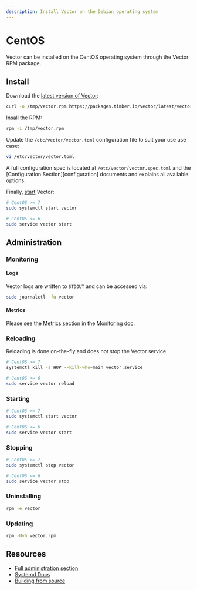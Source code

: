 ```yaml
---
description: Install Vector on the Debian operating system
---
```


# CentOS

Vector can be installed on the CentOS operating system through the Vector RPM package.

## Install

<!--
NOTE: We cannot use a list below since Gitbook has a formatting bug. Gitbook
cannot properly format lists with code examples. It's one of the many
issues with Gitbook.
-->

Download the [latest version of Vector][releases]:

```bash
curl -o /tmp/vector.rpm https://packages.timber.io/vector/latest/vector-latest-x86_64.rpm
```

Insall the RPM:
   
```bash
rpm -i /tmp/vector.rpm
```

Update the `/etc/vector/vector.toml` configuration file to suit your use use case:

```bash
vi /etc/vector/vector.toml
```

A full configuration spec is located at `/etc/vector/vector.spec.toml` and
the [Configuration Section][configuration] documents and explains all available
options.

Finally, [start](#starting) Vector:

```bash
# CentOS >= 7
sudo systemctl start vector

# CentOS <= 6
sudo service vector start
```

## Administration

### Monitoring

#### Logs

Vector logs are written to `STDOUT` and can be accessed via:

```bash
sudo journalctl -fu vector
```

#### Metrics

Please see the [Metrics section][metrics] in the [Monitoring doc][monitoring].

### Reloading

Reloading is done on-the-fly and does not stop the Vector service.

```bash
# CentOS >= 7
systemctl kill -s HUP --kill-who=main vector.service

# CentOS <= 6
sudo service vector reload
```

### Starting

```bash
# CentOS >= 7
sudo systemctl start vector

# CentOS <= 6
sudo service vector start
```

### Stopping

```bash
# CentOS >= 7
sudo systemctl stop vector

# CentOS <= 6
sudo service vector stop
```

### Uninstalling

```bash
rpm -e vector
```

### Updating

```bash
rpm -Uvh vector.rpm
```

## Resources

* [Full administration section][administration]
* [Systemd Docs][systemd]
* [Building from source][build_from_source]


[administration]: /usage/administration/README.md
[build_from_source]: ../build-from-source.md
[metrics]: /usage/administration/monitoring.md#metrics
[monitoring]: /usage/administration/monitoring.md
[releases]: https://github.com/timberio/vector/releases
[systemd]: https://wiki.debian.org/systemd